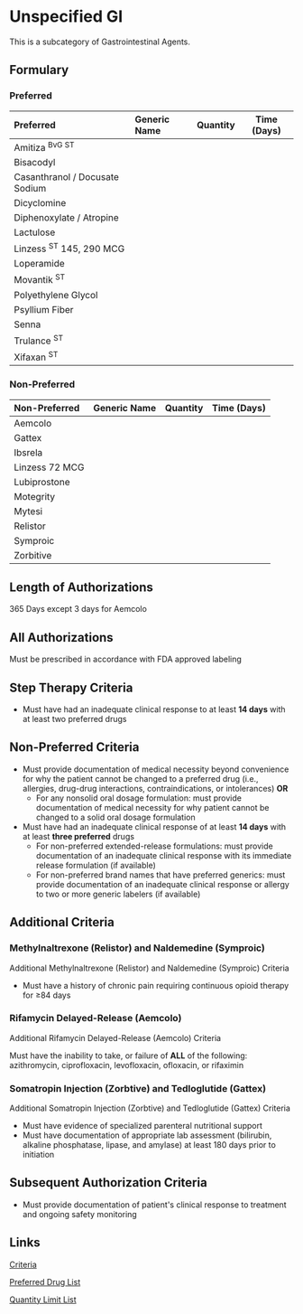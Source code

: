 # Unspecified GI

This is a subcategory of Gastrointestinal Agents.

## Formulary

### Preferred

| Preferred                    | Generic Name | Quantity | Time (Days) |
| :--------------------------- | :----------- | :------: | :---------: |
| Amitiza <sup>BvG ST</sup>               |              |          |             |
| Bisacodyl                    |              |          |             |
| Casanthranol / Docusate Sodium |              |          |             |
| Dicyclomine                  |              |          |             |
| Diphenoxylate / Atropine       |              |          |             |
| Lactulose                    |              |          |             |
| Linzess <sup>ST</sup> 145, 290 MCG       |              |          |             |
| Loperamide                   |              |          |             |
| Movantik <sup>ST</sup>                 |              |          |             |
| Polyethylene Glycol          |              |          |             |
| Psyllium Fiber               |              |          |             |
| Senna                        |              |          |             |
| Trulance <sup>ST</sup>       |             |           |          |
| Xifaxan <sup>ST</sup>                  |              |          |             |

### Non-Preferred

| Non-Preferred | Generic Name | Quantity | Time (Days) |
| :------------ | :----------- | :------: | :---------: |
| Aemcolo       |              |          |             |
| Gattex        |              |          |             |
| Ibsrela       |              |          |             |
| Linzess 72 MCG |              |          |             |
| Lubiprostone  |              |          |             |
| Motegrity     |              |          |             |
| Mytesi        |              |          |             |
| Relistor      |              |          |             |
| Symproic      |              |          |             |
| Zorbitive     |              |          |             |

## Length of Authorizations

365 Days except 3 days for Aemcolo

## All Authorizations

Must be prescribed in accordance with FDA approved labeling

## Step Therapy Criteria

- Must have had an inadequate clinical response to at least **14 days** with at least two preferred drugs

## Non-Preferred Criteria

- Must provide documentation of medical necessity beyond convenience for why the patient cannot be changed to a preferred drug (i.e., allergies, drug-drug interactions, contraindications, or intolerances) **OR**
    - For any nonsolid oral dosage formulation: must provide documentation of medical necessity for why patient cannot be changed to a solid oral dosage formulation
- Must have had an inadequate clinical response of at least **14 days** with at least **three preferred** drugs
    - For non-preferred extended-release formulations: must provide documentation of an inadequate clinical response with its immediate release formulation (if available)
    - For non-preferred brand names that have preferred generics: must provide documentation of an inadequate clinical response or allergy to two or more generic labelers (if available)

## Additional Criteria

### Methylnaltrexone (Relistor) and Naldemedine (Symproic)

Additional Methylnaltrexone (Relistor) and Naldemedine (Symproic) Criteria

- Must have a history of chronic pain requiring continuous opioid therapy for ≥84 days

### Rifamycin Delayed-Release (Aemcolo)

Additional Rifamycin Delayed-Release (Aemcolo) Criteria

Must have the inability to take, or failure of **ALL** of the following: azithromycin,
ciprofloxacin, levofloxacin, ofloxacin, or rifaximin

### Somatropin Injection (Zorbtive) and Tedloglutide (Gattex)

Additional Somatropin Injection (Zorbtive) and Tedloglutide (Gattex) Criteria

- Must have evidence of specialized parenteral nutritional support
- Must have documentation of appropriate lab assessment (bilirubin, alkaline phosphatase, lipase, and amylase) at least 180 days prior to initiation

## Subsequent Authorization Criteria

- Must provide documentation of patient's clinical response to treatment and ongoing safety monitoring

## Links

[Criteria](https://pharmacy.medicaid.ohio.gov/sites/default/files/20230101_UPDL%20_Criteria_APPROVED.pdf#page=69)

[Preferred Drug List](https://pharmacy.medicaid.ohio.gov/sites/default/files/20230101_UPDL_APPROVED_12.13.22.pdf#page=24)

[Quantity Limit List](https://pharmacy.medicaid.ohio.gov/sites/default/files/20230101_Ohio_Medicaid_Quantity_Document_APPROVED.pdf)
